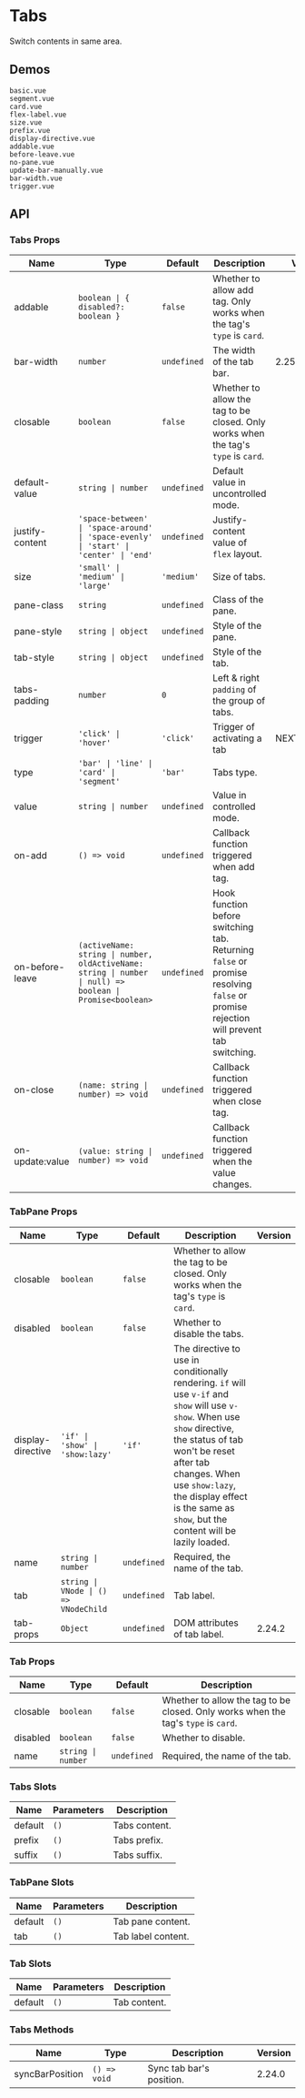 # Tabs

Switch contents in same area.

## Demos

```demo
basic.vue
segment.vue
card.vue
flex-label.vue
size.vue
prefix.vue
display-directive.vue
addable.vue
before-leave.vue
no-pane.vue
update-bar-manually.vue
bar-width.vue
trigger.vue
```

## API

### Tabs Props

| Name | Type | Default | Description | Version |
| --- | --- | --- | --- | --- |
| addable | `boolean \| { disabled?: boolean }` | `false` | Whether to allow add tag. Only works when the tag's `type` is `card`. |  |
| bar-width | `number` | `undefined` | The width of the tab bar. | 2.25.0 |
| closable | `boolean` | `false` | Whether to allow the tag to be closed. Only works when the tag's `type` is `card`. |  |
| default-value | `string \| number` | `undefined` | Default value in uncontrolled mode. |  |
| justify-content | `'space-between' \| 'space-around' \| 'space-evenly' \| 'start' \| 'center' \| 'end'` | `undefined` | Justify-content value of `flex` layout. |  |
| size | `'small' \| 'medium' \| 'large'` | `'medium'` | Size of tabs. |  |
| pane-class | `string` | `undefined` | Class of the pane. |  |
| pane-style | `string \| object` | `undefined` | Style of the pane. |  |
| tab-style | `string \| object` | `undefined` | Style of the tab. |  |
| tabs-padding | `number` | `0` | Left & right `padding` of the group of tabs. |  |
| trigger | `'click' \| 'hover'` | `'click'` | Trigger of activating a tab | NEXT_VERSION |
| type | `'bar' \| 'line' \| 'card' \| 'segment'` | `'bar'` | Tabs type. |  |
| value | `string \| number` | `undefined` | Value in controlled mode. |  |
| on-add | `() => void` | `undefined` | Callback function triggered when add tag. |  |
| on-before-leave | `(activeName: string \| number, oldActiveName: string \| number \| null) => boolean \| Promise<boolean>` | `undefined` | Hook function before switching tab. Returning `false` or promise resolving `false` or promise rejection will prevent tab switching. |  |
| on-close | `(name: string \| number) => void` | `undefined` | Callback function triggered when close tag. |  |
| on-update:value | `(value: string \| number) => void` | `undefined` | Callback function triggered when the value changes. |  |

### TabPane Props

| Name | Type | Default | Description | Version |
| --- | --- | --- | --- | --- |
| closable | `boolean` | `false` | Whether to allow the tag to be closed. Only works when the tag's `type` is `card`. |  |
| disabled | `boolean` | `false` | Whether to disable the tabs. |  |
| display-directive | `'if' \| 'show' \| 'show:lazy'` | `'if'` | The directive to use in conditionally rendering. `if` will use `v-if` and `show` will use `v-show`. When use `show` directive, the status of tab won't be reset after tab changes. When use `show:lazy`, the display effect is the same as `show`, but the content will be lazily loaded. |  |
| name | `string \| number` | `undefined` | Required, the name of the tab. |  |
| tab | `string \| VNode \| () => VNodeChild` | `undefined` | Tab label. |  |
| tab-props | `Object` | `undefined` | DOM attributes of tab label. | 2.24.2 |

### Tab Props

| Name | Type | Default | Description |
| --- | --- | --- | --- |
| closable | `boolean` | `false` | Whether to allow the tag to be closed. Only works when the tag's `type` is `card`. |
| disabled | `boolean` | `false` | Whether to disable. |
| name | `string \| number` | `undefined` | Required, the name of the tab. |

### Tabs Slots

| Name    | Parameters | Description   |
| ------- | ---------- | ------------- |
| default | `()`       | Tabs content. |
| prefix  | `()`       | Tabs prefix.  |
| suffix  | `()`       | Tabs suffix.  |

### TabPane Slots

| Name    | Parameters | Description        |
| ------- | ---------- | ------------------ |
| default | `()`       | Tab pane content.  |
| tab     | `()`       | Tab label content. |

### Tab Slots

| Name    | Parameters | Description  |
| ------- | ---------- | ------------ |
| default | `()`       | Tab content. |

### Tabs Methods

| Name            | Type         | Description              | Version |
| --------------- | ------------ | ------------------------ | ------- |
| syncBarPosition | `() => void` | Sync tab bar's position. | 2.24.0  |
